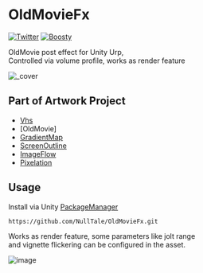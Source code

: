 # OldMovieFx

[![Twitter](https://img.shields.io/badge/Follow-Twitter?logo=twitter&color=white)](https://twitter.com/NullTale)
[![Boosty](https://img.shields.io/badge/Support-Boosty?logo=boosty&color=white)](https://boosty.to/nulltale)

OldMovie post effect for Unity Urp, </br>
Controlled via volume profile, works as render feature

![_cover](https://github.com/NullTale/OldMovieFx/assets/1497430/8c9c33b5-1a5d-4b92-b2ee-199fb83f97f9)

## Part of Artwork Project

* [Vhs](https://github.com/NullTale/VhsFx)
* [OldMovie]
* [GradientMap](https://github.com/NullTale/GradientMapFilter)
* [ScreenOutline](https://github.com/NullTale/OutlineFilter)
* [ImageFlow](https://github.com/NullTale/FlowFx)
* [Pixelation](https://github.com/NullTale/PixelationFx)

## Usage
Install via Unity [PackageManager](https://docs.unity3d.com/Manual/upm-ui-giturl.html)
```
https://github.com/NullTale/OldMovieFx.git
```

Works as render feature, some parameters like jolt range</br>
and vignette flickering can be configured in the asset.</br>

![image](https://github.com/NullTale/OldMovieFx/assets/1497430/afe0c10b-7364-4922-b87c-3964e1aff226)
